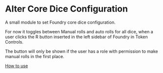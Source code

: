 # Alter Core Dice Configuration
A small module to set Foundry core dice configuration.

For now it toggles between Manual rolls and auto rolls for all dice, when a user clicks the R button inserted in the left sidebar of Foundry in Token Controls.

The button will only be shown if the user has a role with permission to make manual rolls in the first place.

[How to use](https://github.com/user-attachments/assets/95a58a35-f22e-47e8-aec1-d22f087c5031)
